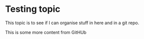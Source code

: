 # Testing topic
This topic is to see if I can organise stuff in here and in a git repo.

This is some more content from GitHUb

<!--stackedit_data:
eyJoaXN0b3J5IjpbMTMwODE5NjkwM119
-->
